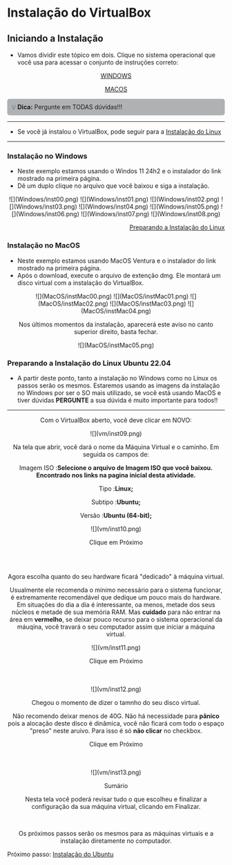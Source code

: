 # Instalação do VirtualBox

## Iniciando a Instalação

- Vamos dividir este tópico em dois. Clique no sistema operacional que você usa para acessar o conjunto de instruções correto:


<p style="text-align:center;">
  <a href="#instalação-no-windows">WINDOWS</a>
</p>
<p style="text-align:center;">
  <a href="#instalação-no-macos">MACOS</a>
</p>

<div style="border: 1px solidrgb(19, 20, 20); border-left-width: 5px; padding: 10px; background-color:rgb(175, 178, 181); border-radius: 5px;">
💡 <strong>Dica:</strong> Pergunte em TODAS dúvidas!!!
</div>

---

- Se você já instalou o VirtualBox, pode seguir para a [Instalação do Linux](#preparando-a-instalação-do-linux-ubuntu-2204)
---

### Instalação no Windows
- Neste exemplo estamos usando o Windos 11 24h2 e o instalador do link mostrado na primeira página.
- Dê um duplo clique no arquivo que você baixou e siga a instalação.

<center>
![](Windows/inst00.png)
![](Windows/inst01.png)
![](Windows/inst02.png)
![](Windows/inst03.png)
![](Windows/inst04.png)
![](Windows/inst05.png)
![](Windows/inst06.png)
![](Windows/inst07.png)
![](Windows/inst08.png)

</center>

<p style="text-align:right;">
  <a href="#preparando-a-instalação-do-linux-ubuntu-2204">Preparando a Instalação do Linux</a>
</p>

### Instalação no MacOS
- Neste exemplo estamos usando MacOS Ventura e o instalador do link mostrado na primeira página.
- Após o download, execute o arquivo de extenção dmg. Ele montará um disco virtual com a instalação do VirtualBox.

<center>
![](MacOS/instMac00.png)
![](MacOS/instMac01.png)
![](MacOS/instMac02.png)
![](MacOS/instMac03.png)
![](MacOS/instMac04.png)

<p style="text-align:center;">Nos últimos momentos da instalação, aparecerá este aviso no canto superior direito, basta fechar.</p>
![](MacOS/instMac05.png)
<br>

</center>

### Preparando a Instalação do Linux Ubuntu 22.04

- A partir deste ponto, tanto a instalação no Windows como no Linux os passos serão os mesmos. Estaremos usando as imagens da instalação no Windows por ser o SO mais utilizado, se você está usando MacOS e tiver dúvidas **PERGUNTE** a sua dúvida é muito importante para todos!!

---

<p style="text-align:center;">Com o VirtualBox aberto, você deve clicar em NOVO:</p>

<center>![](vm/inst09.png)</center>

<p style="text-align:center;">Na tela que abrir, você dará o nome da Máquina Virtual e o caminho. Em seguida os campos de:</p>
<p style="text-align:center;">Imagem ISO :<strong>Selecione o arquivo de Imagem ISO que você baixou. Encontrado nos links na pagina inicial desta atividade.</strong></p>
<p style="text-align:center;">Tipo :<strong>Linux;</strong></p>
<p style="text-align:center;">Subtipo :<strong>Ubuntu;</strong></p>
<p style="text-align:center;">Versão :<strong>Ubuntu (64-bit);</strong></p>

<center>![](vm/inst10.png)</center>

<p style="text-align:center;">Clique em Próximo</p><br><br>


<p style="text-align:center;">Agora escolha quanto do seu hardware ficará "dedicado" à máquina virtual.</p>
<p style="text-align:center;">Usualmente ele recomenda o mínimo necessário para o sistema funcionar, é extremamente recomendável que dedique um pouco mais do hardware. Em situações do dia a dia é interessante, oa menos, metade dos seus núcleos e metade de sua memória RAM. Mas <strong>cuidado</strong> para não entrar na área em <strong>vermelho</strong>, se deixar pouco recurso para o sistema operacional da máuqina, você travará o seu computador assim que iniciar a máquina virtual.</p>

<center>![](vm/inst11.png)</center>

<p style="text-align:center;">Clique em Próximo</p><br><br>
<center>![](vm/inst12.png)</center>

<p style="text-align:center;">Chegou o momento de dizer o tamnho do seu disco virtual.</p>
<p style="text-align:center;">Não recomendo deixar menos de 40G. Não há necessidade para <strong>pânico</strong> pois a alocação deste disco é dinâmica, você não ficará com todo o espaço "preso" neste aruivo. Para isso é só <strong> não clicar</strong> no checkbox.</p>

<p style="text-align:center;">Clique em Próximo</p><br><br>
<center>![](vm/inst13.png)</center>

<p style="text-align:center;">Sumário</p>
<p style="text-align:center;">Nesta tela você poderá revisar tudo o que escolheu e finalizar a configuração da sua máquina virtual, clicando em Finalizar.</p><br>
<p style="text-align:center;">Os próximos passos serão os mesmos para as máquinas virtuais e a instalação diretamente no computador.</p>

Próximo passo: [Instalação do Ubuntu](modules/03-ubuntu/Ubuntu.md)
